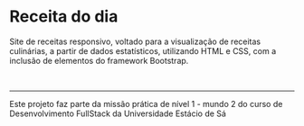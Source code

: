 <h1>Receita do dia</h1>
<p>Site de receitas responsivo, voltado para a visualização de receitas culinárias, a partir de dados
estatísticos, utilizando HTML e CSS, com a inclusão de elementos do framework Bootstrap.</p>
<br>
<hr>
<p>Este projeto faz parte da missão prática de nível 1 - mundo 2 do curso de Desenvolvimento FullStack da Universidade Estácio de Sá</p> 
